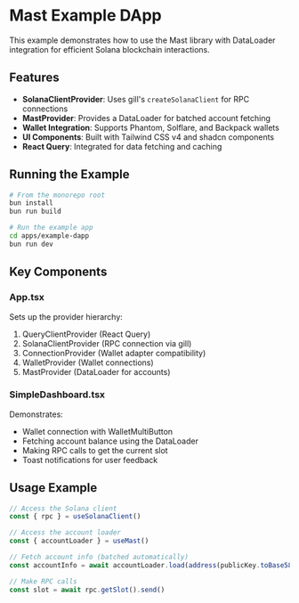 # Mast Example DApp

This example demonstrates how to use the Mast library with DataLoader integration for efficient Solana blockchain interactions.

## Features

- **SolanaClientProvider**: Uses gill's `createSolanaClient` for RPC connections
- **MastProvider**: Provides a DataLoader for batched account fetching
- **Wallet Integration**: Supports Phantom, Solflare, and Backpack wallets
- **UI Components**: Built with Tailwind CSS v4 and shadcn components
- **React Query**: Integrated for data fetching and caching

## Running the Example

```bash
# From the monorepo root
bun install
bun run build

# Run the example app
cd apps/example-dapp
bun run dev
```

## Key Components

### App.tsx
Sets up the provider hierarchy:
1. QueryClientProvider (React Query)
2. SolanaClientProvider (RPC connection via gill)
3. ConnectionProvider (Wallet adapter compatibility)
4. WalletProvider (Wallet connections)
5. MastProvider (DataLoader for accounts)

### SimpleDashboard.tsx
Demonstrates:
- Wallet connection with WalletMultiButton
- Fetching account balance using the DataLoader
- Making RPC calls to get the current slot
- Toast notifications for user feedback

## Usage Example

```typescript
// Access the Solana client
const { rpc } = useSolanaClient()

// Access the account loader
const { accountLoader } = useMast()

// Fetch account info (batched automatically)
const accountInfo = await accountLoader.load(address(publicKey.toBase58()))

// Make RPC calls
const slot = await rpc.getSlot().send()
```